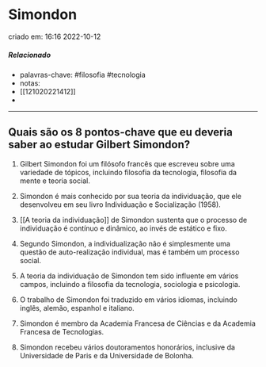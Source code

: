 # Simondon
criado em: 16:16 2022-10-12

##### Relacionado
- palavras-chave: #filosofia #tecnologia
- notas: 
- [[121020221412]]
- 

---
## Quais são os 8 pontos-chave que eu deveria saber ao estudar Gilbert Simondon?

1. Gilbert Simondon foi um filósofo francês que escreveu sobre uma variedade de tópicos, incluindo filosofia da tecnologia, filosofia da mente e teoria social.

2. Simondon é mais conhecido por sua teoria da individuação, que ele desenvolveu em seu livro Individuação e Socialização (1958).

3. [[A teoria da individuação]] de Simondon sustenta que o processo de individuação é contínuo e dinâmico, ao invés de estático e fixo.

4. Segundo Simondon, a individualização não é simplesmente uma questão de auto-realização individual, mas é também um processo social.

5. A teoria da individuação de Simondon tem sido influente em vários campos, incluindo a filosofia da tecnologia, sociologia e psicologia.

6. O trabalho de Simondon foi traduzido em vários idiomas, incluindo inglês, alemão, espanhol e italiano.

7. Simondon é membro da Academia Francesa de Ciências e da Academia Francesa de Tecnologias.

8. Simondon recebeu vários doutoramentos honorários, inclusive da Universidade de Paris e da Universidade de Bolonha. 
